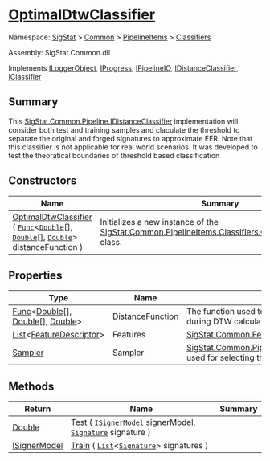 # [OptimalDtwClassifier](./OptimalDtwClassifier.md)

Namespace: [SigStat]() > [Common](./../../README.md) > [PipelineItems]() > [Classifiers](./README.md)

Assembly: SigStat.Common.dll

Implements [ILoggerObject](./../../ILoggerObject.md), [IProgress](./../../Helpers/IProgress.md), [IPipelineIO](./../../Pipeline/IPipelineIO.md), [IDistanceClassifier](./../../Pipeline/IDistanceClassifier.md), [IClassifier](./../../Pipeline/IClassifier.md)

## Summary
This [SigStat.Common.Pipeline.IDistanceClassifier]() implementation will consider both test and  training samples and claculate the threshold to separate the original and forged  signatures to approximate EER. Note that this classifier is not applicable for  real world scenarios. It was developed to test the theoratical boundaries of  threshold based classification

## Constructors

| Name | Summary | 
| --- | --- | 
| [OptimalDtwClassifier](./../../../../ctor/OptimalDtwClassifier-100663864.md) ( [`Func`](https://docs.microsoft.com/en-us/dotnet/api/System.Func-3)\<[`Double`](https://docs.microsoft.com/en-us/dotnet/api/System.Double)[], [`Double`](https://docs.microsoft.com/en-us/dotnet/api/System.Double)[], [`Double`](https://docs.microsoft.com/en-us/dotnet/api/System.Double)> distanceFunction ) | Initializes a new instance of the [SigStat.Common.PipelineItems.Classifiers.OptimalDtwClassifier]() class. | 


## Properties

| Type | Name | Summary | 
| --- | --- | --- | 
| [Func](https://docs.microsoft.com/en-us/dotnet/api/System.Func-3)\<[Double](https://docs.microsoft.com/en-us/dotnet/api/System.Double)[], [Double](https://docs.microsoft.com/en-us/dotnet/api/System.Double)[], [Double](https://docs.microsoft.com/en-us/dotnet/api/System.Double)> | DistanceFunction | The function used to calculate the distance between two data points during DTW calculation | 
| [List](https://docs.microsoft.com/en-us/dotnet/api/System.Collections.Generic.List-1)\<[FeatureDescriptor](./../../FeatureDescriptor.md)> | Features | [SigStat.Common.FeatureDescriptor](./../FeatureDescriptor.md)s to consider during classification | 
| [Sampler](./../../Sampler.md) | Sampler | [SigStat.Common.PipelineItems.Classifiers.OptimalDtwClassifier.Sampler](./../Sampler.md) used for selecting training and test sets during a benchmark | 


## Methods

| Return | Name | Summary | 
| --- | --- | --- | 
| [Double](https://docs.microsoft.com/en-us/dotnet/api/System.Double) | [Test](./Methods/OptimalDtwClassifier-100663867.md) ( [`ISignerModel`](./../../Pipeline/ISignerModel.md) signerModel, [`Signature`](./../../Signature.md) signature ) |  | 
| [ISignerModel](./../../Pipeline/ISignerModel.md) | [Train](./Methods/OptimalDtwClassifier-100663865.md) ( [`List`](https://docs.microsoft.com/en-us/dotnet/api/System.Collections.Generic.List-1)\<[`Signature`](./../../Signature.md)> signatures ) |  | 


